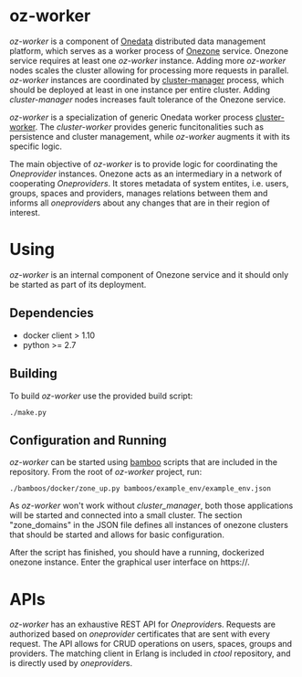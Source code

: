 # oz-worker

*oz-worker* is a component of [Onedata](http://onedata.org) distributed data management platform, which serves as a worker process of [Onezone](https://github.com/onedata/onezone) service. Onezone service requires at least one *oz-worker* instance.  Adding more *oz-worker* nodes scales the cluster allowing for processing more requests in parallel. *oz-worker* instances are coordinated by [cluster-manager](https://github.com/onedata/cluster-manager) process, which should be deployed at least in one instance per entire cluster. Adding *cluster-manager* nodes increases fault tolerance of the Onezone service.

*oz-worker* is a specialization of generic Onedata worker process [cluster-worker](https://github.com/onedata/cluster-worker). The *cluster-worker* provides generic funcitonalities such as persistence and cluster management, while *oz-worker* augments it with its specific logic.

The main objective of *oz-worker* is to provide logic for coordinating the *Oneprovider* instances. Onezone acts as an intermediary in a network of cooperating *Oneproviders*. It stores metadata of system entites, i.e. users, groups, spaces and providers, manages relations between them and informs all *oneprovider*s about any changes that are in their region of interest.


# Using

*oz-worker* is an internal component of Onezone service and it should only be started as part of its deployment.

## Dependencies

* docker client > 1.10
* python >= 2.7

## Building
To build *oz-worker* use the provided build script:
```
./make.py
```

## Configuration and Running
*oz-worker* can be started using [bamboo](https://github.com/onedata/bamboo) scripts that are included in the repository. From the root of *oz-worker* project, run:

```
./bamboos/docker/zone_up.py bamboos/example_env/example_env.json
```

As *oz-worker* won't work without *cluster_manager*, both those applications will be started and connected into a small cluster. The section "zone_domains" in the JSON file defines all instances of onezone clusters that should be started and allows for basic configuration.

After the script has finished, you should have a running, dockerized onezone instance. Enter the graphical user interface on https://<docker-ip>.


# APIs

*oz-worker* has an exhaustive REST API for *Oneprovider*s. Requests are authorized based on *oneprovider* certificates that are sent with every request. The API allows for CRUD operations on users, spaces, groups and providers. The matching client in Erlang is included in *ctool* repository, and is directly used by *oneprovider*s.
